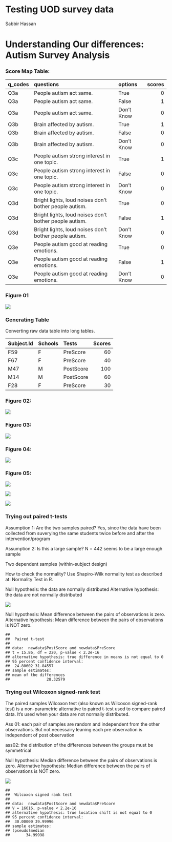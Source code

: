 Testing UOD survey data
================
Sabbir Hassan

# Understanding Our differences: Autism Survey Analysis

### Score Map Table:

| q\_codes | questions                                              | options    | scores |
| :------- | :----------------------------------------------------- | :--------- | -----: |
| Q3a      | People autism act same.                                | True       |      0 |
| Q3a      | People autism act same.                                | False      |      1 |
| Q3a      | People autism act same.                                | Don’t Know |      0 |
| Q3b      | Brain affected by autism.                              | True       |      1 |
| Q3b      | Brain affected by autism.                              | False      |      0 |
| Q3b      | Brain affected by autism.                              | Don’t Know |      0 |
| Q3c      | People autism strong interest in one topic.            | True       |      1 |
| Q3c      | People autism strong interest in one topic.            | False      |      0 |
| Q3c      | People autism strong interest in one topic.            | Don’t Know |      0 |
| Q3d      | Bright lights, loud noises don’t bother people autism. | True       |      0 |
| Q3d      | Bright lights, loud noises don’t bother people autism. | False      |      1 |
| Q3d      | Bright lights, loud noises don’t bother people autism. | Don’t Know |      0 |
| Q3e      | People autism good at reading emotions.                | True       |      0 |
| Q3e      | People autism good at reading emotions.                | False      |      1 |
| Q3e      | People autism good at reading emotions.                | Don’t Know |      0 |

### Figure 01

![](Testing_Using-Control---Trtmnt_files/figure-gfm/unnamed-chunk-3-1.png)<!-- -->

### Generating Table

Converting raw data table into long tables.

| Subject.Id | Schools | Tests     | Scores |
| :--------- | :------ | :-------- | -----: |
| F59        | F       | PreScore  |     60 |
| F67        | F       | PreScore  |     40 |
| M47        | M       | PostScore |    100 |
| M14        | M       | PostScore |     60 |
| F28        | F       | PreScore  |     30 |

### Figure 02:

![](Testing_Using-Control---Trtmnt_files/figure-gfm/unnamed-chunk-9-1.png)<!-- -->

### Figure 03:

![](Testing_Using-Control---Trtmnt_files/figure-gfm/unnamed-chunk-10-1.png)<!-- -->

### Figure 04:

![](Testing_Using-Control---Trtmnt_files/figure-gfm/unnamed-chunk-11-1.png)<!-- -->

### Figure 05:

![](Testing_Using-Control---Trtmnt_files/figure-gfm/unnamed-chunk-14-1.png)<!-- -->

![](Testing_Using-Control---Trtmnt_files/figure-gfm/unnamed-chunk-15-1.png)<!-- -->

![](Testing_Using-Control---Trtmnt_files/figure-gfm/unnamed-chunk-16-1.png)<!-- -->

### Trying out paired t-tests

Assumption 1: Are the two samples paired? Yes, since the data have been
collected from suverying the same students twice before and after the
intervention/program

Assumption 2: Is this a large sample? N = 442 seems to be a large enough
sample

Two dependent samples (within-subject design)

How to check the normality? Use Shapiro-Wilk normality test as described
at: Normality Test in R.

Null hypothesis: the data are normally distributed Alternative
hypothesis: the data are not normally distributed

![](Testing_Using-Control---Trtmnt_files/figure-gfm/unnamed-chunk-17-1.png)<!-- -->

Null hypothesis: Mean difference between the pairs of observations is
zero. Alternative hypothesis: Mean difference between the pairs of
observations is NOT zero.

    ## 
    ##  Paired t-test
    ## 
    ## data:  newdata$PostScore and newdata$PreScore
    ## t = 15.86, df = 220, p-value < 2.2e-16
    ## alternative hypothesis: true difference in means is not equal to 0
    ## 95 percent confidence interval:
    ##  24.80602 31.84557
    ## sample estimates:
    ## mean of the differences 
    ##                28.32579

### Trying out Wilcoxon signed-rank test

The paired samples Wilcoxon test (also known as Wilcoxon signed-rank
test) is a non-parametric alternative to paired t-test used to compare
paired data. It’s used when your data are not normally distributed.

Ass 01: each pair of samples are random and independent from the other
observations. But not necessairy leaning each pre observation is
independent of post observation

ass02: the distribution of the differences between the groups must be
symmetrical

Null hypothesis: Median difference between the pairs of observations is
zero. Alternative hypothesis: Median difference between the pairs of
observations is NOT zero.

![](Testing_Using-Control---Trtmnt_files/figure-gfm/unnamed-chunk-19-1.png)<!-- -->

    ## 
    ##  Wilcoxon signed rank test
    ## 
    ## data:  newdata$PostScore and newdata$PreScore
    ## V = 16616, p-value < 2.2e-16
    ## alternative hypothesis: true location shift is not equal to 0
    ## 95 percent confidence interval:
    ##  30.00000 39.99996
    ## sample estimates:
    ## (pseudo)median 
    ##       34.99998
